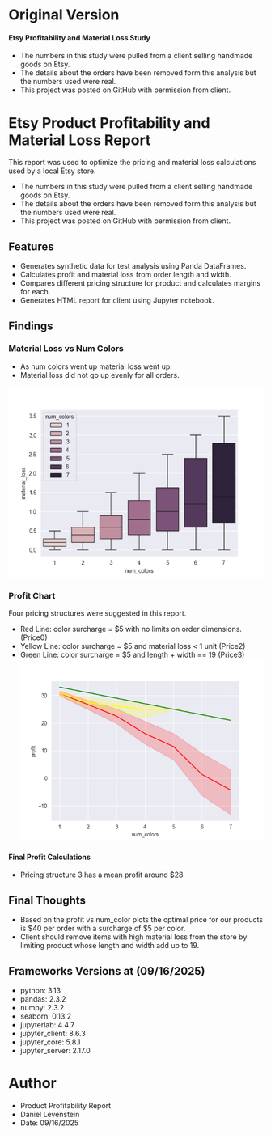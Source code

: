 # Original Version
#### Etsy Profitability and Material Loss Study
- The numbers in this study were pulled from a client selling handmade goods on Etsy.
- The details about the orders have been removed form this analysis but the numbers used were real. 
- This project was posted on GitHub with permission from client.

# Etsy Product Profitability and Material Loss Report
This report was used to optimize the pricing and material loss calculations used by a local Etsy store. 
- The numbers in this study were pulled from a client selling handmade goods on Etsy.
- The details about the orders have been removed form this analysis but the numbers used were real. 
- This project was posted on GitHub with permission from client. 

## Features
- Generates synthetic data for test analysis using Panda DataFrames.
- Calculates profit and material loss from order length and width.
- Compares different pricing structure for product and calculates margins for each.
- Generates HTML report for client using Jupyter notebook.

## Findings
### Material Loss vs Num Colors
- As num colors went up material loss went up.
- Material loss did not go up evenly for all orders. 

![png](images/material_loss_vs_num_colors.png)
### Profit Chart
Four pricing structures were suggested in this report.
- Red Line: color surcharge = \$5 with no limits on order dimensions. (Price0)
- Yellow Line: color surcharge = \$5 and material loss < 1 unit (Price2)
- Green Line: color surcharge = \$5 and length + width == 19 (Price3)
![png](images/profit_chart_comparison.png)

#### Final Profit Calculations
- Pricing structure 3 has a mean profit around \$28

## Final Thoughts
- Based on the profit vs num_color plots the optimal price for our products is \$40 per order with a surcharge of \$5 per color.
- Client should remove items with high material loss from the store by limiting product whose length and width add up to 19.

## Frameworks Versions at (09/16/2025)
- python: 3.13
- pandas: 2.3.2
- numpy: 2.3.2
- seaborn: 0.13.2
- jupyterlab: 4.4.7
- jupyter_client: 8.6.3
- jupyter_core: 5.8.1
- jupyter_server: 2.17.0
# Author 
- Product Profitability Report
- Daniel Levenstein
- Date: 09/16/2025